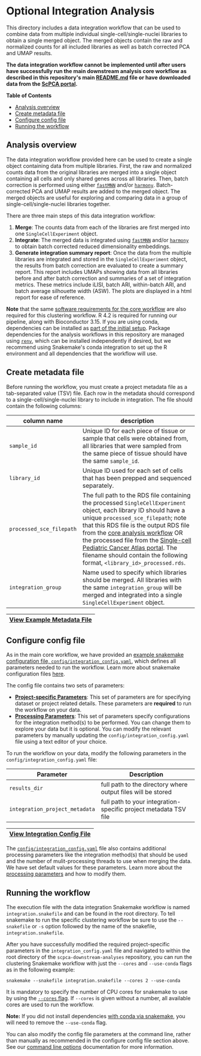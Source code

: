 # Optional Integration Analysis

This directory includes a data integration workflow that can be used to combine data from multiple individual single-cell/single-nuclei libraries to obtain a single merged object. 
The merged objects contain the raw and normalized counts for all included libraries as well as batch corrected PCA and UMAP results.

**The data integration workflow cannot be implemented until after users have successfully run the main downstream analysis core workflow as described in this repository's main [README.md](../README.md) file or have downloaded data from the [ScPCA portal](https://scpca.alexslemonade.org/).**

<!-- START doctoc generated TOC please keep comment here to allow auto update -->
<!-- DON'T EDIT THIS SECTION, INSTEAD RE-RUN doctoc TO UPDATE -->
**Table of Contents**

- [Analysis overview](#analysis-overview)
- [Create metadata file](#create-metadata-file)
- [Configure config file](#configure-config-file)
- [Running the workflow](#running-the-workflow)

<!-- END doctoc generated TOC please keep comment here to allow auto update -->

## Analysis overview

The data integration workflow provided here can be used to create a single object containing data from multiple libraries.
First, the raw and normalized counts data from the original libraries are merged into a single object containing all cells and only shared genes across all libraries.
Then, batch correction is performed using either [`fastMNN`](https://rdrr.io/github/LTLA/batchelor/man/fastMNN.html) and/or [`harmony`](https://portals.broadinstitute.org/harmony/articles/quickstart.html).
Batch-corrected PCA and UMAP results are added to the merged object.
The merged objects are useful for exploring and comparing data in a group of single-cell/single-nuclei libraries together.

There are three main steps of this data integration workflow:

1. **Merge**: The counts data from each of the libraries are first merged into one `SingleCellExperiment` object.
2. **Integrate**: The merged data is integrated using [`fastMNN`](https://rdrr.io/github/LTLA/batchelor/man/fastMNN.html) and/or [`harmony`](https://portals.broadinstitute.org/harmony/articles/quickstart.html) to obtain batch corrected reduced dimensionality embeddings.
3. **Generate integration summary report**: Once the data from the multiple libraries are integrated and stored in the `SingleCellExperiment` object, the results from batch correction are evaluated to create a summary report.
This report includes UMAPs showing data from all libraries before and after batch correction and summaries of a set of integration metrics.
These metrics include iLISI, batch ARI, within-batch ARI, and batch average silhouette width (ASW).
The plots are displayed in a html report for ease of reference.

**Note** that the same [software requirements for the core workflow](../README.md#3-additional-dependencies) are also required for this clustering workflow.
R 4.2 is required for running our pipeline, along with Bioconductor 3.15.
If you are using conda, dependencies can be installed as [part of the initial setup](../README.md#snakemakeconda-installation).
Package dependencies for the analysis workflows in this repository are managed using [`renv`](https://rstudio.github.io/renv/index.html), which can be installed independently if desired, but we recommend using Snakemake's conda integration to set up the R environment and all dependencies that the workflow will use.

## Create metadata file

Before running the workflow, you must create a project metadata file as a tab-separated value (TSV) file.
Each row in the metadata should correspond to a single-cell/single-nuclei library to include in integration.
The file should contain the following columns:

| column name | description |
| ----------- | ----------- |
| `sample_id` | Unique ID for each piece of tissue or sample that cells were obtained from,  all libraries that were sampled from the same piece of tissue should have the same `sample_id`. |
| `library_id` | Unique ID used for each set of cells that has been prepped and sequenced separately. |
| `processed_sce_filepath` | The full path to the RDS file containing the processed `SingleCellExperiment` object, each library ID should have a unique `processed_sce_filepath`; note that this RDS file is the output RDS file from the [core analysis workflow](../README.md#6-expected-output) OR the processed file from the [Single-cell Pediatric Cancer Atlas portal](https://scpca.alexslemonade.org/). The filename should contain the following format, `<library_id>_processed.rds`. |
| `integration_group` | Name used to specify which libraries should be merged. All libraries with the same `integration_group` will be merged and integrated into a single `SingleCellExperiment` object. |

|[View Example Metadata File](https://github.com/AlexsLemonade/scpca-downstream-analyses/blob/main/example-data/project-metadata/example-integration-library-metadata.tsv)|
|---|


## Configure config file

As in the main core workflow, we have provided an [example snakemake configuration file, `config/integration_config.yaml`](../config/config.yaml), which defines all parameters needed to run the workflow.
Learn more about snakemake configuration files [here](https://snakemake.readthedocs.io/en/stable/snakefiles/configuration.html).

The config file contains two sets of parameters:

- **[Project-specific Parameters](../config/integration_config.yaml#L3)**: This set of parameters are for specifying dataset or project related details. 
These parameters are **required** to run the workflow on your data.
- **[Processing Parameters](../config/integration_config.yaml#L7)**: This set of parameters specify configurations for the integration method(s) to be performed.
You can change them to explore your data but it is optional.
You can modify the relevant parameters by manually updating the `config/integration_config.yaml` file using a text editor of your choice.

To run the workflow on your data, modify the following parameters in the `config/integration_config.yaml` file:

| Parameter        | Description |
|------------------|-------------|
| `results_dir` | full path to the directory where output files will be stored |
| `integration_project_metadata` | full path to your integration-specific project metadata TSV file |

|[View Integration Config File](../config/integration_config.yaml)|
|---|

The [`config/integration_config.yaml`](../config/integration_config.yaml) file also contains additional processing parameters like the integration method(s) that should be used and the number of mulit-processing threads to use when merging the data.
We have set default values for these parameters. 
Learn more about the [processing parameters](../additional-docs/processing-parameters.md#integration-analysis-parameters) and how to modify them.

## Running the workflow

The execution file with the data integration Snakemake workflow is named `integration.snakefile` and can be found in the root directory. 
To tell snakemake to run the specific clustering workflow be sure to use the `--snakefile` or `-s` option followed by the name of the snakefile, `integration.snakefile`.

After you have successfully modified the required project-specific parameters in the `integration_config.yaml` file and navigated to within the root directory of the `scpca-downstream-analyses` repository, you can run the clustering Snakemake workflow with just the `--cores` and `--use-conda` flags as in the following example:  

```
snakemake --snakefile integration.snakefile --cores 2 --use-conda
```

It is mandatory to specify the number of CPU cores for snakemake to use by using the [`--cores` flag](https://snakemake.readthedocs.io/en/stable/tutorial/advanced.html?highlight=cores#step-1-specifying-the-number-of-used-threads).
If `--cores` is given without a number, all available cores are used to run the workflow.

**Note:** If you did not install dependencies [with conda via snakemake](#snakemakeconda-installation), you will need to remove the `--use-conda` flag.

You can also modify the config file parameters at the command line, rather than manually as recommended in the configure config file section above.
See our [command line options](../additional-docs/command-line-options.md) documentation for more information.
